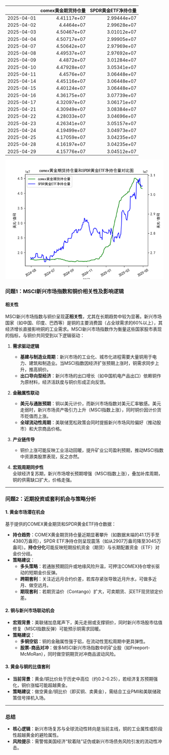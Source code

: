 |            |   comex黄金期货持仓量 |   SPDR黄金ETF净持仓量 |
|:-----------|----------------------:|----------------------:|
| 2025-04-01 |           4.41117e+07 |           2.99444e+07 |
| 2025-04-02 |           4.4464e+07  |           2.99628e+07 |
| 2025-04-03 |           4.50467e+07 |           3.01012e+07 |
| 2025-04-04 |           4.50717e+07 |           2.99905e+07 |
| 2025-04-07 |           4.50642e+07 |           2.97969e+07 |
| 2025-04-08 |           4.49537e+07 |           2.97692e+07 |
| 2025-04-09 |           4.4872e+07  |           3.01284e+07 |
| 2025-04-10 |           4.47928e+07 |           3.05341e+07 |
| 2025-04-11 |           4.4576e+07  |           3.06448e+07 |
| 2025-04-14 |           4.45116e+07 |           3.06448e+07 |
| 2025-04-15 |           4.40124e+07 |           3.06448e+07 |
| 2025-04-16 |           4.36175e+07 |           3.07739e+07 |
| 2025-04-17 |           4.32097e+07 |           3.06171e+07 |
| 2025-04-21 |           4.30949e+07 |           3.08384e+07 |
| 2025-04-22 |           4.28033e+07 |           3.04696e+07 |
| 2025-04-23 |           4.26341e+07 |           3.05157e+07 |
| 2025-04-24 |           4.19499e+07 |           3.04973e+07 |
| 2025-04-25 |           4.17059e+07 |           3.04235e+07 |
| 2025-04-28 |           4.16197e+07 |           3.04235e+07 |
| 2025-04-29 |           4.15776e+07 |           3.04512e+07 |

![图](comex_gold_SPDR.png)



### 问题1：MSCI新兴市场指数和铜价相关性及影响逻辑

#### 相关性
MSCI新兴市场指数与铜价呈现**正相关性**，尤其在长期趋势中较为显著。新兴市场国家（如中国、印度、巴西等）是铜的主要消费国（占全球需求的60%以上），其经济增长直接影响铜的工业需求。MSCI新兴市场指数作为衡量这些国家股市表现的指标，与铜价共同受到以下逻辑驱动：

1. **需求驱动逻辑**  
   - **基建与制造业周期**：新兴市场的工业化、城市化进程需要大量铜用于电力、建筑和制造业。当MSCI指数因经济扩张预期上涨时，铜需求同步上升，推高铜价。
   - **出口导向型经济**：新兴市场的出口增长（如中国机电产品出口）依赖铜作为原材料，经济活跃度与铜价形成正向反馈。

2. **金融属性联动**  
   - **美元与通胀预期**：铜以美元计价，而新兴市场指数对美元汇率敏感。美元走弱时，新兴市场资产吸引力上升（MSCI指数上涨），同时铜价因计价货币贬值而上涨。
   - **全球流动性周期**：美联储宽松政策会同时提振新兴市场风险偏好（推动股市）和大宗商品价格。

3. **产业链传导**  
   - 铜价上涨可能反映工业活动回暖，提升矿业公司盈利预期，推动MSCI指数中资源类股票表现，反之亦然。

4. **宏观周期同步性**  
   全球经济复苏期，新兴市场增长预期增强（MSCI指数上涨），叠加补库周期，铜的供需缺口扩大，价格走强。

---

### 问题2：近期投资或套利机会与策略分析

#### 1. **黄金市场潜在机会**
基于提供的COMEX黄金期货和SPDR黄金ETF持仓数据：
- **持仓趋势**：COMEX黄金期货持仓量近期显著攀升（如数据末端的41.1万手至4380万盎司），SPDR ETF净持仓则呈现震荡（如从2907万盎司降至3045万盎司）。**持仓分化**可能反映短期投机资金（期货）与长期配置资金（ETF）对金价分歧。
- **策略建议**：
  - **多头策略**：若通胀预期回升或地缘风险升温，可押注COMEX持仓增长驱动的短期金价反弹。
  - **跨期套利**：关注近远月合约价差，若库存紧张导致近月升水，可做多近月、做空远月。
  - **期现套利**：若期货溢价（Contango）扩大，可卖期货、买ETF现货锁定价差。

#### 2. **铜与新兴市场联动机会**
- **宏观背景**：美联储加息尾声下，美元走弱或支撑铜价，同时新兴市场股市估值修复（MSCI指数反弹）可能预示铜需求回暖。
- **策略建议**：
  - **多铜空铝**：铜的金融属性强于铝，在流动性宽松周期中更具弹性。
  - **股票-商品对冲**：做多MSCI新兴市场指数中的矿业股（如Freeport-McMoRan），同时做空铜期货对冲商品波动风险。

#### 3. **黄金与铜的比值套利**
- **当前背景**：黄金/铜比价处于历史中高位（约0.2-0.25），若经济复苏预期强化，铜价涨幅可能超越黄金。
- **策略建议**：做空黄金/铜比价（即买铜、卖黄金），需结合工业PMI和美联储政策信号择机入场。

---

### 总结
- **核心逻辑**：新兴市场复苏与全球流动性转向是当前主线，铜的工业属性或阶段性超越黄金的避险属性。
- **风险提示**：需警惕美国经济“软着陆”证伪或新兴市场债务风险引发的流动性冲击。